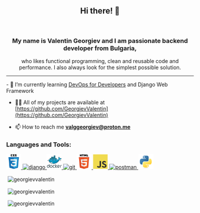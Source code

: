 <h2 align="center">Hi there! 👋</h2>
<p align="center">
<img width="300" src="https://cdn.dribbble.com/users/2131993/screenshots/4948736/thoughtworks-gif_dribbble.gif" alt="">
</p>
<h3 align="center">My name is Valentin Georgiev and I am passionate backend developer from Bulgaria,</h3>
<p align="center">who likes functional programming, clean and reusable code and performance. I also always look for the simplest possible solution. </p>
<hr>
- 🌱 I’m currently learning <a href="https://softuni.bg/modules/133/devops-for-developers/1526" target="_blank">DevOps for Developers</a> and Django Web Framework 

- 👨‍💻 All of my projects are available at [https://github.com/GeorgievValentin](https://github.com/GeorgievValentin)

- 📫 How to reach me **valggeorgiev@proton.me**


<p align="left">
</p>

<h3 align="left">Languages and Tools:</h3>
<p align="left"> <a href="https://www.w3schools.com/css/" target="_blank" rel="noreferrer"> <img src="https://raw.githubusercontent.com/devicons/devicon/master/icons/css3/css3-original-wordmark.svg" alt="css3" width="40" height="40"/> </a> <a href="https://www.djangoproject.com/" target="_blank" rel="noreferrer"> <img src="https://cdn.worldvectorlogo.com/logos/django.svg" alt="django" width="40" height="40"/> </a> <a href="https://www.docker.com/" target="_blank" rel="noreferrer"> <img src="https://raw.githubusercontent.com/devicons/devicon/master/icons/docker/docker-original-wordmark.svg" alt="docker" width="40" height="40"/> </a> <a href="https://git-scm.com/" target="_blank" rel="noreferrer"> <img src="https://www.vectorlogo.zone/logos/git-scm/git-scm-icon.svg" alt="git" width="40" height="40"/> </a> <a href="https://www.w3.org/html/" target="_blank" rel="noreferrer"> <img src="https://raw.githubusercontent.com/devicons/devicon/master/icons/html5/html5-original-wordmark.svg" alt="html5" width="40" height="40"/> </a> <a href="https://developer.mozilla.org/en-US/docs/Web/JavaScript" target="_blank" rel="noreferrer"> <img src="https://raw.githubusercontent.com/devicons/devicon/master/icons/javascript/javascript-original.svg" alt="javascript" width="40" height="40"/> </a> <a href="https://postman.com" target="_blank" rel="noreferrer"> <img src="https://www.vectorlogo.zone/logos/getpostman/getpostman-icon.svg" alt="postman" width="40" height="40"/> </a> <a href="https://www.python.org" target="_blank" rel="noreferrer"> <img src="https://raw.githubusercontent.com/devicons/devicon/master/icons/python/python-original.svg" alt="python" width="40" height="40"/> </a> </p>



<p>&nbsp;<img align="center" 
              width="500px"
              src="https://github-readme-stats.vercel.app/api?username=georgievvalentin&show_icons=true&locale=en" alt="georgievvalentin" /></p>

<p>&nbsp;<img align="center" 
        width="500px"
        src="https://github-readme-streak-stats.herokuapp.com/?user=georgievvalentin&" alt="georgievvalentin" /></p>
        
<p>&nbsp;<img align="center" 
        width="500px"
        src="https://github-readme-stats.vercel.app/api/top-langs?username=georgievvalentin&show_icons=true&locale=en&layout=compact" alt="georgievvalentin" /></p>
